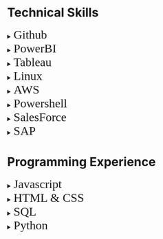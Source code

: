 # Technical Skills
<details>
<summary><span style="font-family:futura; font-size:2em;">Github</span></summary>
<br/>
<span style="font-family:futura; font-size:1.5em;">Skills & Training</span>
<br/>
I completed the "Day One" and "Week One" introductory Github courses through the official Github website. At its most basic level, Github allows for version control of programs and projects through the process of committing changes to new branches and then merging those branches to the master branch once they are complete and functional. Through my training on Github, I am able to use pull requests, commits, and merges to collaborate with others on code, as well as use Markdown in conjunction with html to create and host pages on Github. Here is a list of the courses I completed:

 <ul>
  <li>Communicating using Markdown</li>
  <li>Uploading projects to Github</li>
  <li>GitHub Pages using HTML</li>
  <li>Managing merge conflicts</li>
  <li>Reviewing pull requests</li>
  <li>Securing your workflows</li>
</ul> 
Proof of completion:

<img src="https://raw.githubusercontent.com/czehentner98/Technical-Skills-Resume/master/Screen%20Shot%202019-09-30%20at%208.49.46%20PM.png" alt="Day 1">

<img src="https://raw.githubusercontent.com/czehentner98/Technical-Skills-Resume/master/Screen%20Shot%202019-09-30%20at%208.50.11%20PM.png" alt="Week 1">
<br/>
<br/>
<span style="font-family:futura; font-size:1.5em;">Projects & Experience</span>
<br/>
To practice the skills I learned in these courses, I created and maintained this technical skills resume on Github using markdown and html. This leveraged different skills such as html programming, uploading and inserting images, and commiting updates to the master branch. Most of my focus in creating this template was placed on taking the Jekyll template and customizing it. Github has a set of standard themes for webpages, so I was able to find the html file for the "architect" theme and make personal changes from there such as: adding my headshot and personal information to the sidebar, changing the default header (my repository name) to a customized title and subtitle, and formatting text within the body of the page.

</details> 

<details>
<summary><span style="font-family:futura; font-size:2em;">PowerBI</span></summary>
<br/> 
<span style="font-family:futura; font-size:1.5em;">Skills & Training</span>
<br/>

I took the Analyzing and Visualizing Data with Power BI course available on edX. PowerBI is a business analytics platform that can import data from many different sources (including Excel, csv files, and databases) and give users the ability to create interactive data visualizations, reports, and dashboards. Through my training in PowerBI, I am able to create simple charts and dashboards as well as utilize some of PowerBI's more advanced features such as navigation pane/dashboard customization, customized featured questions, Quick Insights Generator, and specialized PowerBI charts and graphics. Here is a list of the courses I completed:
    
 <ul>
  <li>Managing Data Transformations on the PowerBI Desktop Application</li>
  <li>Desktop Modeling</li>
  <li>Data Visualizations</li>
  <li>Online PowerBI Service</li>
  <li>Excel Data Imports and Direct Connectivity</li>
</ul> 
Proof of completion:
<img src="https://raw.githubusercontent.com/czehentner98/Technical-Skills-Resume/master/Proof%20of%20PowerBI%20Completion.png">
<br/>
<br/>
<span style="font-family:futura; font-size:1.5em;">Projects & Experience</span>
<br/>

To practice the skills I obtained in this course, I created a dashboard to model 'New Hire Demographics' for Sample HR data. To see the dashboard in action, click on the image below:
<a href="https://www.youtube.com/watch?v=gQOR47AbiPs&feature=youtu.be" target="_blank"><img src="https://raw.githubusercontent.com/czehentner98/Technical-Skills-Resume/master/HR%20Dashboard.png">
</a>

</details> 

<details>
<summary><span style="font-family:futura; font-size:2em;">Tableau</span></summary>
<br/> 
<span style="font-family:futura; font-size:1.5em;">Skills & Training</span>
<br/>
I studied the chapters and completed the hands-on projects from "Tableau Analytics in the Accounting Classroom" by Charles Hooper. Tableau is very similar in function to PowerBI; it focuses and data visualization and analytics, but with a different layout and several different functionalities. Completing this coursework helped augment my understanding of data visualization on a different platform, while illustrating how to maximize its utility for accounting. Here is a list of the chapters I completed:
<ul>
  <li>Connecting to Data</li>
  <li>Basic Chart Types</li>
  <li>Filtering Data</li>
  <li>Sorting Data</li>
  <li>Calculated Fields</li>
  <li>Parameters</li>
  <li>Hierarchies</li>
  <li>Dashboards</li>
</ul> 

<br/>
<span style="font-family:futura; font-size:1.5em;">Projects & Experience</span>
<br/>
I created two Tableau workbooks to demonstrate the skills I gained across these 8 chapters. 
</details>  

<details>
<summary><span style="font-family:futura; font-size:2em;">Linux</span></summary>
<br/>
<span style="font-family:futura; font-size:1.5em;">Skills & Training</span>
<br/>
    
I completed the LPI Linux Essentials course on Linux Academy and became familiar with the Linux Operating System and open-source applications. Through hands-on labs within this training, I developed proficiency using Command Line and BASH scripting to accomplish tasks like interacting with files on my computer and querying network and client DNS configurations.  Here is a list of subjects covered in my training:
  
 <ul>
  <li>General Linux Knowledge and Overview of Operating Systems</li>
  <li>Open Source Software Basics</li>
  <li>Command Line Essentials</li>
  <li>Using the Terminal/Command Line to interact with Files and Directories</li>
  <li>Using BASH for scripting</li>
  <li>Understanding Data Storage and Hardware</li>
  <li>Security and User Settings in Linux</li>
</ul> 
Proof of completion:
<img src="https://github.com/czehentner98/Technical-Skills-Resume/blob/master/Linux%20Certificate.PNG?raw=true">
<br/>
<br/>
<span style="font-family:futura; font-size:1.5em;">Projects & Experience</span>
<br/>

I created a Virtual Private Network (VPN) utilizing Digital Ocean and a Linux VM running Ubuntu.
<img src="https://raw.githubusercontent.com/czehentner98/Technical-Skills-Resume/master/Digital%20Ocean%20VPN.png">
</details>  

<details>
<summary><span style="font-family:futura; font-size:2em;">AWS</span></summary>
<br/>    
<span style="font-family:futura; font-size:1.5em;">Skills & Training</span>
<br/>

I completed the AWS Essentials course on Linux Academy as an introduction to core AWS services. I created and managed the security of my own AWS account using IAM and got exposure to many of the other features AWS has to offer such as bulk storage and object versioning/lifecycling in S3, SQL/non-SQL based database services in RDS and DynamoDB (respectively), and cloud computing instances with EC2. Through the training's use of an overarching example (referred to as "Project Omega"), I also understand how these services can be used in conjunction with one another to create solutions to a vast array of professional issues. Here is a list of the courses I took:    
 <ul>
  <li>Identity and Access Management (IAM)</li>
  <li>Virtual Private Cloud (VPC)</li>
  <li>Elastic Cloud Compute (EC2)</li>
  <li>Storage Services (S3)</li>
  <li>Databases</li>
  <li>Elastic Load Balancer (ELB)</li>
  <li>Auto Scaling</li>
  <li>Route 53</li>
  <li>Lambda</li>
  <li>General AWS Account Management</li>
</ul> 
Proof of completion:
<img src="https://github.com/czehentner98/Technical-Skills-Resume/blob/master/AWS%20Certificate.PNG?raw=true">
<br/>
<br/>
<span style="font-family:futura; font-size:1.5em;">Projects & Experience</span>
<br/>
After completing the AWS Essentials course, I configured a VPN with AWS, deploying on EC2.
<img src="https://raw.githubusercontent.com/czehentner98/Technical-Skills-Resume/master/ec2%20vpn.png">

</details> 

<details>
<summary><span style="font-family:futura; font-size:2em;">Powershell</span></summary>
<br/> 
<span style="font-family:futura; font-size:1.5em;">Skills & Training</span>
<br/>

I completed the PowerShell 5 Essential Training through LinkedIn Learning. Powershell is a shell designed for task automation and configuration management. While this can be a powerful and complex tool, this training taught me that accessing most of its features lies in being able to use the "get-help" command effectively. With development of this skill, I was able to research command syntax as well as find information on things like module installation, csv and xml file imports and exports, and script writing in ISE. Here is a list of the courses I completed:   
 <ul>
  <li>Initializing and Customizing PowerShell</li>
  <li>Discovering Commands and Getting Help</li>
  <li>Working with Snap-ins and Modules</li>
  <li>Using Pipelines</li>
  <li>Using Objects</li>
  <li>Scripts and Automation</li>
  <li>Scalable Management and Remoting</li>
</ul> 
Proof of Completion:
<img src="https://raw.githubusercontent.com/czehentner98/Technical-Skills-Resume/master/PowerShell%20Training.png">

</details>

<details>
<summary><span style="font-family:futura; font-size:2em;">SalesForce</span></summary>
<br/>
<span style="font-family:futura; font-size:1.5em;">Skills & Training</span>
<br/>

By completing the Salesforce Admin Beginner training via Trailhead, I have developed an understanding of the basics of Salesforce and app customization within Salesforce. Essentially, Salesforce allows different departments of a company to view and manage relationships with customers with customizable apps. This training has given me an in-depth introduction to understanding the layout of Salesforce as well as Salesforce functionalities like creating custom objects, fields, and relationships; establishing global and object specific actions; customizing user experience and assistance features; and creating visualizations of key business metrics. Here is a list of the courses I completed:
 <ul> 
  <li>Salesforce Platform Basics</li>
  <li>Data Modeling</li>
  <li>Data Management</li>
  <li>Lightening Experience Customization</li>
  <li>Salesforce Mobile App Customization</li>
  <li>Reports and Dashboards for Lightening Experience</li>
  <li>Scalable Management and Remoting</li>
</ul> 
Here are the badges I completed during my training:
<img src="https://raw.githubusercontent.com/czehentner98/Technical-Skills-Resume/master/screen_shot_2019-12-07_at_4.33.24_pm.png">
<br/>
<br/>
<span style="font-family:futura; font-size:1.5em;">Projects & Experience</span>
<br/>

A major portion of my SalesForce training consisted of completing various Salesforce procedures in a Sandbox environment. Mini projects completed include, but aren't limited to:

 <ul> 
  <li>Creating custom objects and fields within a SalesForce app</li>
 
  <img src="https://raw.githubusercontent.com/czehentner98/Technical-Skills-Resume/master/SF%20Object%20Example.png">
  
  <li>Importing bulk data and matching fields using Data Import Wizard</li>
  
  <img src="https://raw.githubusercontent.com/czehentner98/Technical-Skills-Resume/master/SF%20Import%20Example.png">
  
  <li>Creating custom dashboards</li>
  
  <img src="https://raw.githubusercontent.com/czehentner98/Technical-Skills-Resume/master/SF%20Dashboard%20Example.png">
</ul>

</details>

<details>
<summary><span style="font-family:futura; font-size:2em;">SAP</span></summary>
<br/>
<span style="font-family:futura; font-size:1.5em;">Projects & Experience</span>
<br/>
While I haven't completed and technical training in SAP, I used it extensively during my Financial Performance and Analysis internship with Phillips 66. SAP was integral to both of my main projects during the summer. I facilitated the Biennial Fixed Asset Review by pulling asset data from several locations within SAP, organizing this data into reports in Excel, and maintaining communications with several different business units. Additionally, I became familiar with financial reporting in SAP by assisting with Month End closing for the Major Projects division; I verified costs posted to the SAP database and analyzed these actuals compared to the Year-to-Date budgeted values in SAP. <br/>
Results and recommendations for both projects were accepted by management.
</details>
  
# Programming Experience
<details>
<summary><span style="font-family:futura; font-size:2em;">Javascript</span></summary>
<br/>
<span style="font-family:futura; font-size:1.5em;">Skills & Training</span>
<br/>
I've taken two consecutive college-level programming classes tailored to applying coding concepts in a business environment. The primary programming language used in these courses was Javascript, so I've become accustomed to complex looping, creating functions, and linking source code to html files with Javascript.
<br/>
I received an A in both courses. 
<br/>
</details>  
<details>
<summary><span style="font-family:futura; font-size:2em;">HTML & CSS</span></summary>
<br/>
<span style="font-family:futura; font-size:1.5em;">Skills & Training</span>
<br/>
As part of my business programming skills classes, I used html and CSS to create aesthetic GUIs for my Javascript programs. I learned how to use header, div, and paragraph elements to display text on basic webpages and create style attributes in css for the different html elements to provide them with visually pleasing formatting. I can also create more complex interface items and displayed elements such as inserting image/video to a webpage and creating buttons and text boxes for user input. 
<br/>
<br/>
<span style="font-family:futura; font-size:1.5em;">Projects & Experience</span>
<br/>
While I have designed smaller scale webpage projects, this technical skills resume is a good example of my abilities utilizing both html and css.
</details>
<details>
<summary><span style="font-family:futura; font-size:2em;">SQL</span></summary>
<br/>
<span style="font-family:futura; font-size:1.5em;">Skills & Training</span>
<br/>
I completed a upper-level college course called "Database Application and Design". The course provided me with an introduction to the principles of designing a database like drawing Entity-Relationship Diagrams (ERDs), mapping ERDs into tables, and using relational algebra to design queries. Additionally, I learned and became familiar with SQL syntax for creating databases, tables, and individual records as well as advanced querying using SQL. Finally, I gained experience designing a front-end portion of a database using Microsoft Access. 
<br/>
<br/>
<span style="font-family:futura; font-size:1.5em;">Projects & Experience</span>
<br/>
As a part of this course, I designed a database from scatch for a fictional company, "Electronic Recycler". This project included drawing an ERD to illustrate the flow of data within their electronic rental/purchase/sale process, mapping this diagram into a table schema, using SQL to build a backend database based on the table schema, and creating a front-end for the database in Access.
<img src="https://raw.githubusercontent.com/czehentner98/Technical-Skills-Resume/master/Lab%20Back%20end.png">
</details>
<details>
<summary><span style="font-family:futura; font-size:2em;">Python</span></summary>
<br/>
<span style="font-family:futura; font-size:1.5em;">Skills & Training</span>
<br/>
I completed a pre-AP Python course as my first introduction to programming. In addition to gaining knowledge about general coding logic and object-oriented programming, I learned Python syntax for many different elements of coding such as declaring variables, creating loops, using tuples/dictionaries, indexing strings, and creating/calling functions. I also gained experience working with packages and modules like Tkinter (for creating simple GUIs) and pygame. Lessons I completed throughout this class include:
<ul> 
  <li>Types, Variables, and Simple IO</li>
  <li>Branching, Loops, and Program Planning</li>
  <li>Strings and Tuples</li>
  <li>Lists and Dictionaries</li>
  <li>Functions</li>
  <li>Software Objects</li>
  <li>Object-Oriented Programming</li>
  <li>GUI Development</li>
  <li>Graphics</li>
</ul> 
<br/>
<span style="font-family:futura; font-size:1.5em;">Projects & Experience</span>
<br/>
In addition to completing mini-projects in conjunction with every lesson, I created a missle-launching game (similar to Galaga) utilizing python, pygame, and homemade sprites. In the game, the user would have to defend their 6 castles at the bottom of the screen by shooting down missles before they reach the structures. As the game progresses, the missiles move faster and generate more quickly. This project was an excellent experience in coordinating visual displays with program function as well as working in a small team of other programmers. 
</details>
